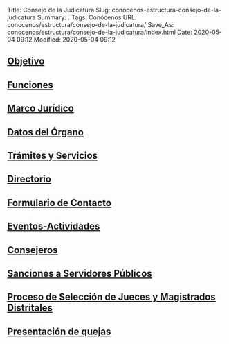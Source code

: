 Title: Consejo de la Judicatura
Slug: conocenos-estructura-consejo-de-la-judicatura
Summary: .
Tags: Conócenos
URL: conocenos/estructura/consejo-de-la-judicatura/
Save_As: conocenos/estructura/consejo-de-la-judicatura/index.html
Date: 2020-05-04 09:12
Modified: 2020-05-04 09:12


## [Objetivo](objetivo/)

## [Funciones](funciones/)

## [Marco Jurídico](marco-juridico/)

## [Datos del Órgano](datos-del-organo/)

## [Trámites y Servicios](tramites-y-servicios/)

## [Directorio](directorio/)

## [Formulario de Contacto](formulario-de-contacto/)

## [Eventos-Actividades](eventos-actividades/)

## [Consejeros](/conocenos/directorio-general/consejeros/)

## [Sanciones a Servidores Públicos](sanciones-a-servidores-publicos/)

## [Proceso de Selección de Jueces y Magistrados Distritales](proceso-de-seleccion-de-jueces-y-magistrados-distritales/)

## [Presentación de quejas](presentacion-de-quejas/)



